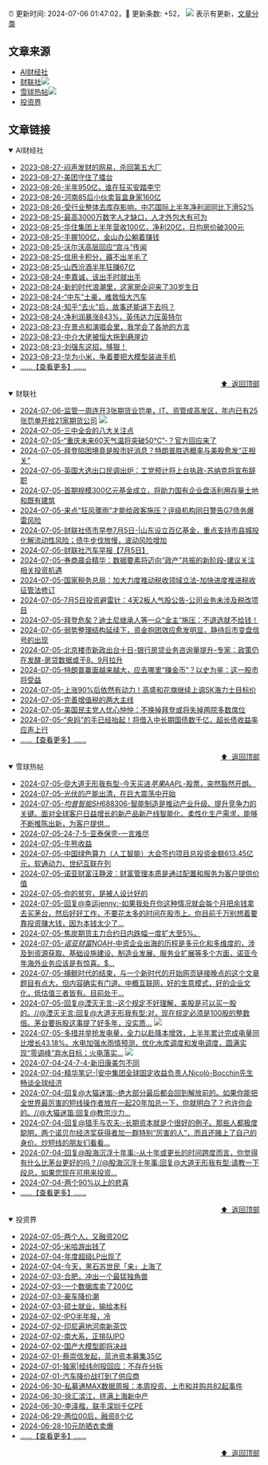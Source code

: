 ##

:alarm_clock: 更新时间: 2024-07-06 01:47:02，:rocket: 更新条数: +52， ![](/assets/dot.png) 表示有更新，[文章分类](/TAGS.md)

## 文章来源

- [AI财经社](#ai财经社)  
- [财联社](#财联社)![](/assets/dot.png)   
- [雪球热帖](#雪球热帖)![](/assets/dot.png)   
- [投资界](#投资界)  

## 文章链接

<details open>
<summary id="ai财经社">
 AI财经社
</summary>


- [2023-08-27-闷声发财的网易，杀回第五大厂](https://www.aicaijing.com.cn/article/18610)  
- [2023-08-27-美团守住了擂台](https://www.aicaijing.com.cn/article/18611)  
- [2023-08-26-半年950亿，谁在狂买安踏李宁](https://www.aicaijing.com.cn/article/18607)  
- [2023-08-26-河南85后小伙卖盲盒身家160亿](https://www.aicaijing.com.cn/article/18608)  
- [2023-08-26-受行业整体去库存影响，中芯国际上半年净利润同比下滑52%](https://www.aicaijing.com.cn/article/18609)  
- [2023-08-25-最高3000万数字人才缺口，人才外包大有可为](https://www.aicaijing.com.cn/article/18601)  
- [2023-08-25-华住集团上半年营收100亿，净利20亿，日均房价破300元](https://www.aicaijing.com.cn/article/18602)  
- [2023-08-25-手握100亿，金山办公躺着赚钱](https://www.aicaijing.com.cn/article/18603)  
- [2023-08-25-沃尔沃高层回应“宫斗”传闻](https://www.aicaijing.com.cn/article/18604)  
- [2023-08-25-信用卡积分，薅不出羊毛了](https://www.aicaijing.com.cn/article/18605)  
- [2023-08-25-山西汾酒半年狂赚67亿](https://www.aicaijing.com.cn/article/18606)  
- [2023-08-24-李嘉诚，该出手时就出手](https://www.aicaijing.com.cn/article/18596)  
- [2023-08-24-新的时代浪潮里，这家房企迎来了30岁生日](https://www.aicaijing.com.cn/article/18597)  
- [2023-08-24-“中东”土豪，难救恒大汽车](https://www.aicaijing.com.cn/article/18598)  
- [2023-08-24-知乎“去火”后，故事还能讲下去吗？](https://www.aicaijing.com.cn/article/18599)  
- [2023-08-24-净利润暴涨843%，英伟达力压英特尔](https://www.aicaijing.com.cn/article/18600)  
- [2023-08-23-在景点和演唱会里，我学会了各地的方言](https://www.aicaijing.com.cn/article/18591)  
- [2023-08-23-中介大佬被恒大拖到悬崖边](https://www.aicaijing.com.cn/article/18592)  
- [2023-08-23-刘强东这招，够狠！](https://www.aicaijing.com.cn/article/18593)  
- [2023-08-23-华为小米，争着要把大模型装进手机](https://www.aicaijing.com.cn/article/18594)  
- [......【查看更多】......](/details/AI财经社.md)

<div align="right"><a href="#文章来源">⬆ &nbsp;返回顶部</a></div>
</details>

<details open>
<summary id="财联社">
 财联社
</summary>


- [2024-07-06-监管一周连开3张期货业罚单，IT、资管成高发区，年内已有25张罚单开给21家期货公司](https://www.cls.cn/detail/1725466) ![](/assets/new.png)  
- [2024-07-05-三中全会的八大关注点](https://www.cls.cn/detail/1724439)  
- [2024-07-05-“重庆未来60天气温将突破50℃”-？官方回应来了](https://www.cls.cn/detail/1724409)  
- [2024-07-05-拜登陷困境竟是股市好消息？特朗普胜选概率与美股愈发“正相关”](https://www.cls.cn/detail/1724397)  
- [2024-07-05-英国大选出口民调出炉：工党预计将上台执政-苏纳克将宣布辞职](https://www.cls.cn/detail/1724378)  
- [2024-07-05-首期规模300亿元基金成立，将助力国有企业盘活利用存量土地和既有建筑](https://www.cls.cn/detail/1724357)  
- [2024-07-05-来点“狂风骤雨”才能给政客施压？评级机构同日警告G7债务爆雷风险](https://www.cls.cn/detail/1724284)  
- [2024-07-05-财联社债市早参7月5日-|山东设立百亿基金，重点支持市县城投化解流动性风险；债牛步伐放慢，波动风险增加](https://www.cls.cn/detail/1724250)  
- [2024-07-05-财联社汽车早报【7月5日】](https://www.cls.cn/detail/1724258)  
- [2024-07-05-券商晨会精华：数据要素将迈向“政产”共振的新阶段-建议关注相关投资机遇](https://www.cls.cn/detail/1724240)  
- [2024-07-05-国家税务总局：加大力度推动税收领域立法-加快进度推进税收征管法修订](https://www.cls.cn/detail/1724228)  
- [2024-07-05-7月5日投资避雷针：4天2板人气股公告-公司业务未涉及税改项目](https://www.cls.cn/detail/1724233)  
- [2024-07-05-拜登危矣？迪士尼继承人等一众“金主”施压：不退选就不给钱！](https://www.cls.cn/detail/1724238)  
- [2024-07-05-弱势整理结构延续下，资金抱团效应愈发明显，静待后市变盘信号的出现](https://www.cls.cn/detail/1724319)  
- [2024-07-05-北京楼市新政出台十日-银行房贷业务咨询量提升-专家：政策仍在发酵-房贷数据或于8、9月拉升](https://www.cls.cn/detail/1724393)  
- [2024-07-05-特朗普赢面越来越大，应去哪里“赚金币”？以史为鉴：这一股市将受益](https://www.cls.cn/detail/1724423)  
- [2024-07-05-上涨90%后依然有动力！高盛和花旗继续上调SK海力士目标价](https://www.cls.cn/detail/1724429)  
- [2024-07-05-完善增值税的两大主线](https://www.cls.cn/detail/1724445)  
- [2024-07-05-美国民主党人忧心忡忡：不换掉拜登或将失掉两院多数席位](https://www.cls.cn/detail/1724466)  
- [2024-07-05-“央妈”的手已经抬起！将借入中长期国债数千亿，超长债收益率应声上行](https://www.cls.cn/detail/1724504)  
- [......【查看更多】......](/details/财联社.md)

<div align="right"><a href="#文章来源">⬆ &nbsp;返回顶部</a></div>
</details>

<details open>
<summary id="雪球热帖">
 雪球热帖
</summary>


- [2024-07-05-@大道无形我有型-今天买进$苹果AAPL$-股票，突然豁然开朗。](https://xueqiu.com/1056262567/296468190)  
- [2024-07-05-光伏的产能出清，在巨大震荡中开始](https://xueqiu.com/6322022770/296435981)  
- [2024-07-05-$均普智能SH688306$-智能制造是推动产业升级、提升竞争力的关键。面对全球客户日益增长的新产品新产线智能化、柔性化生产需求，能够不断推陈出新，为客户提供...](https://xueqiu.com/6525769923/296357905)  
- [2024-07-05-24-7-5-亚泰保壳-一言难尽](https://xueqiu.com/8772786299/296424457)  
- [2024-07-05-牛熊收益](https://xueqiu.com/1553799558/296338247)  
- [2024-07-05-中国绿色算力（人工智能）大会签约项目总投资金额613.45亿元，软通动力、世纪互联在列](https://xueqiu.com/1750631962/296378895)  
- [2024-07-05-诺亚财富汪静波：财富管理本质是通过配置和服务为客户提供价值](https://xueqiu.com/8554637108/296370681)  
- [2024-07-05-你的贫穷，是被人设计好的](https://xueqiu.com/2524803655/296334918)  
- [2024-07-05-回复@幸运jenny:-如果我处在你这种情况就会每个月把余钱拿去买茅台，然后好好工作，不要花太多的时间在股市上。你目前千万别想着要靠投资赚大钱，因为本钱太少了...](https://xueqiu.com/1247347556/296332554)  
- [2024-07-05-焦炭期货主力合约日内跌幅一度扩大至5%。](https://xueqiu.com/5124430882/296377063)  
- [2024-07-05-$诺亚财富NOAH$-中资企业出海的历程是多元化和多维度的，涉及到资源获取、基础设施建设、制造业发展、服务业扩展等多个方面，诺亚今年海外业务应该是有惊喜。$...](https://xueqiu.com/4342399646/296349648)  
- [2024-07-05-捕鲸时代的结束，与一个新时代的开始网页链接晚点的这个文章题目有点大，但内容确实有门道。中概互联网，好的生意模式，好的企业文化，低估值三者皆有。目前处于...](https://xueqiu.com/5760376667/296348302)  
- [2024-07-05-回复@湮灭无言:-这个规定不好理解，美股是可以买一股的。//@湮灭无言:回复@大道无形我有型:对，现在规定必须是100股的整数倍。茅台要拆股这事提了好多年，没实质...](https://xueqiu.com/1247347556/296391074) ![](/assets/new.png)  
- [2024-07-05-多措并举抢发电量，全力以赴降本增效，上半年累计完成电量同比增长43.18%。水电加强水雨情预测，优化水库调度和发电调度，圆满实现“零调峰”弃水目标；火电落实...](https://xueqiu.com/2241249492/296475041) ![](/assets/new.png)  
- [2024-07-04-24-7-4-新旧康美包不同](https://xueqiu.com/8772786299/296274366)  
- [2024-07-04-精华笔记-|安中集团全球固定收益负责人Nicolò-Bocchin先生畅谈全球经济](https://xueqiu.com/2296332755/296242382)  
- [2024-07-04-回复@大猫迷笛:-绝大部分最后都会回到解放前的。如果你能把全世界最厉害的短线操作者放在一起20年加总一下，你就明白了？也许你会的。//@大猫迷笛:回复@教宗沙力...](https://xueqiu.com/1247347556/296193348)  
- [2024-07-04-回复@猎手与农夫:-长期资本就是个很好的例子。那些人都极度聪明，两个诺贝尔经济奖获得者加一群特别“厉害的人”，而且还赌上了自己的身价。炒短线的朋友们看看...](https://xueqiu.com/1247347556/296226499)  
- [2024-07-04-回复@股海沉浮十年事:-从十年或更长的时间跨度而言，你觉得有什么比茅台更好的吗？//@股海沉浮十年事:回复@大道无形我有型:请教一下段总，如果您现在可用来投资...](https://xueqiu.com/1247347556/296230110)  
- [2024-07-04-两个90%以上的悲喜](https://xueqiu.com/1760673340/296215356)  
- [......【查看更多】......](/details/雪球热帖.md)

<div align="right"><a href="#文章来源">⬆ &nbsp;返回顶部</a></div>
</details>

<details open>
<summary id="投资界">
 投资界
</summary>


- [2024-07-05-两个人，又融资20亿](https://posts.careerengine.us/p/6687a43732b52368e1cecca0)  
- [2024-07-05-米哈游出钱了](https://posts.careerengine.us/p/6687a43732b52368e1cecc98)  
- [2024-07-04-年度超级LP出现了](https://posts.careerengine.us/p/66867201a3909a3da6f27da6)  
- [2024-07-04-今天，黑石苏世民「来」上海了](https://posts.careerengine.us/p/668671f20b525f3d12d74194)  
- [2024-07-03-合肥，冲出一个最猛独角兽](https://posts.careerengine.us/p/668503d7b4a52315ba26fda3)  
- [2024-07-03-一个数据库卖了200亿](https://posts.careerengine.us/p/668503e67209fe162b1f284f)  
- [2024-07-03-豪车降价潮](https://posts.careerengine.us/p/668503e67209fe162b1f2847)  
- [2024-07-03-硕士就业，输给本科](https://posts.careerengine.us/p/668503f5ceac83164fad3526)  
- [2024-07-02-IPO半年报，冷](https://posts.careerengine.us/p/6683b7aca57739744414d287)  
- [2024-07-02-印尼遍地河南新茶饮](https://posts.careerengine.us/p/6683b7aca57739744414d28f)  
- [2024-07-02-南大系，正排队IPO](https://posts.careerengine.us/p/6683b79d3a96907421bc3f9a)  
- [2024-07-02-国产大模型即将决战](https://posts.careerengine.us/p/6683b79d3a96907421bc3fa3)  
- [2024-07-01-蔡崇信发起，蓝池资本募集35亿](https://posts.careerengine.us/p/66825f1285f0a7239982d9aa)  
- [2024-07-01-独家|经纬创投回应：不存在分拆](https://posts.careerengine.us/p/66825f1385f0a7239982d9b2)  
- [2024-07-01-汽车降价战打到了供应商](https://posts.careerengine.us/p/66825f304ba68323d645fa3b)  
- [2024-06-30-私募通MAX数据周报：本周投资、上市和并购共82起事件](https://posts.careerengine.us/p/668114bf07b3de12ac6d103b)  
- [2024-06-30-徐汇滨江，挤满上海新中产](https://posts.careerengine.us/p/668114b156d1a61289ac3d0d)  
- [2024-06-30-李泽楷，联手深圳千亿PE](https://posts.careerengine.us/p/668114b156d1a61289ac3d15)  
- [2024-06-29-两位00后，融资8个亿](https://posts.careerengine.us/p/667fc3aea7c5db79c95aa1ec)  
- [2024-06-28-10元防晒衣卖爆](https://posts.careerengine.us/p/667e26d747a9c30e4a5ef5be)  
- [......【查看更多】......](/details/投资界.md)

<div align="right"><a href="#文章来源">⬆ &nbsp;返回顶部</a></div>
</details>
